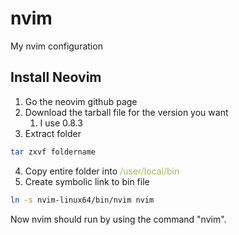 # nvim
My nvim configuration

## Install Neovim
1. Go the neovim github page
2. Download the tarball file for the version you want
	1. I use 0.8.3
3. Extract folder 
```bash
tar zxvf foldername
```
4. Copy entire folder into <font color="#9bbb59">/user/local/bin</font> 
5. Create symbolic link to bin file
```bash
ln -s nvim-linux64/bin/nvim nvim
```
Now nvim should run by using the command "nvim".
